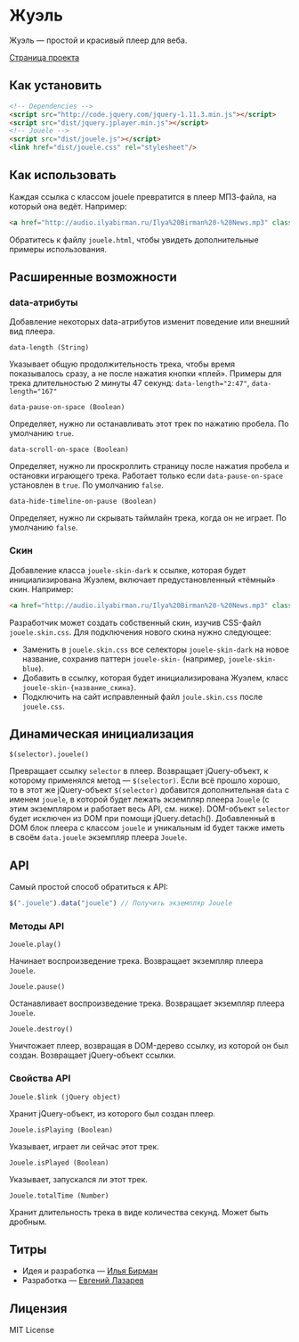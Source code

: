 # Жуэль
Жуэль — простой и красивый плеер для веба.

[Страница проекта](http://ilyabirman.ru/projects/jouele/)

## Как установить
```html
<!-- Dependencies -->
<script src="http://code.jquery.com/jquery-1.11.3.min.js"></script>
<script src="dist/jquery.jplayer.min.js"></script>
<!-- Jouele -->
<script src="dist/jouele.js"></script>
<link href="dist/jouele.css" rel="stylesheet"/>
```

## Как использовать
Каждая ссылка с классом jouele превратится в плеер МП3-файла, на который она ведёт. Например:
```html
<a href="http://audio.ilyabirman.ru/Ilya%20Birman%20-%20News.mp3" class="jouele">Ilya Birman: News</a>
```
Обратитесь к файлу `jouele.html`, чтобы увидеть дополнительные примеры использования.

## Расширенные возможности

### data-атрибуты
Добавление некоторых data-атрибутов изменит поведение или внешний вид плеера.

```data-length (String)```

Указывает общую продолжительность трека, чтобы время показывалось сразу, а не после нажатия кнопки «плей».
Примеры для трека длительностью 2 минуты 47 секунд: `data-length="2:47"`, `data-length="167"`

```data-pause-on-space (Boolean)```

Определяет, нужно ли останавливать этот трек по нажатию пробела. По умолчанию `true`.

```data-scroll-on-space (Boolean)```

Определяет, нужно ли проскроллить страницу после нажатия пробела и остановки играющего трека. Работает только если `data-pause-on-space` установлен в `true`. По умолчанию `false`.

```data-hide-timeline-on-pause (Boolean)```

Определяет, нужно ли скрывать таймлайн трека, когда он не играет. По умолчанию `false`.

### Скин
Добавление класса `jouele-skin-dark` к ссылке, которая будет инициализирована Жуэлем, включает предустановленный «тёмный» скин. Например:
```html
<a href="http://audio.ilyabirman.ru/Ilya%20Birman%20-%20News.mp3" class="jouele jouele-skin-dark">Ilya Birman: News</a>
```

Разработчик может создать собственный скин, изучив CSS-файл `jouele.skin.css`.
Для подключения нового скина нужно следующее:
- Заменить в `jouele.skin.css` все селекторы `jouele-skin-dark` на новое название, сохранив паттерн `jouele-skin-` (например, `jouele-skin-blue`).
- Добавить в ссылку, которая будет инициализирована Жуэлем, класс `jouele-skin-{название_скина}`.
- Подключить на сайт исправленный файл `joule.skin.css` после `jouele.css`.

## Динамическая инициализация

```
$(selector).jouele()
```
Превращает ссылку `selector` в плеер. Возвращает jQuery-объект, к которому применялся метод — `$(selector)`.
Если всё прошло хорошо, то в этот же jQuery-объект `$(selector)` добавится дополнительная `data` с именем `jouele`, в которой будет лежать экземпляр плеера `Jouele` (с этим экземпляром и работает весь API, см. ниже). DOM-объект `selector` будет исключен из DOM при помощи jQuery.detach().
Добавленный в DOM блок плеера с классом `jouele` и уникальным id будет также иметь в своём `data.jouele` экземпляр плеера `Jouele`.

## API
Самый простой способ обратиться к API:
```javascript
$(".jouele").data("jouele") // Получить экземпляр Jouele
```

### Методы API

```
Jouele.play()
```
Начинает воспроизведение трека. Возвращает экземпляр плеера `Jouele`.

```
Jouele.pause()
```
Останавливает воспроизведение трека. Возвращает экземпляр плеера `Jouele`.

```
Jouele.destroy()
```
Уничтожает плеер, возвращая в DOM-дерево ссылку, из которой он был создан. Возвращает jQuery-объект ссылки.

### Свойства API

```
Jouele.$link (jQuery object)
```
Хранит jQuery-объект, из которого был создан плеер.

```
Jouele.isPlaying (Boolean)
```
Указывает, играет ли сейчас этот трек.

```
Jouele.isPlayed (Boolean)
```
Указывает, запускался ли этот трек.

```
Jouele.totalTime (Number)
```
Хранит длительность трека в виде количества секунд. Может быть дробным.

## Титры
- Идея и разработка — [Илья Бирман](http://ilyabirman.ru)
- Разработка — [Евгений Лазарев](http://www.eugene-lazarev.ru)

## Лицензия
MIT License
